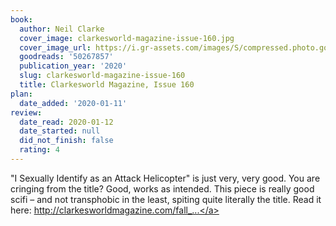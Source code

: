 ```yaml
---
book:
  author: Neil Clarke
  cover_image: clarkesworld-magazine-issue-160.jpg
  cover_image_url: https://i.gr-assets.com/images/S/compressed.photo.goodreads.com/books/1578111751l/50267857._SX98_.jpg
  goodreads: '50267857'
  publication_year: '2020'
  slug: clarkesworld-magazine-issue-160
  title: Clarkesworld Magazine, Issue 160
plan:
  date_added: '2020-01-11'
review:
  date_read: 2020-01-12
  date_started: null
  did_not_finish: false
  rating: 4
---
```


"I Sexually Identify as an Attack Helicopter" is just very, very good. You are cringing from the title? Good, works as intended. This piece is really good scifi – and not transphobic in the least, spiting quite literally the title. Read it here: <a target="_blank" href="http://clarkesworldmagazine.com/fall_01_20/" rel="nofollow">http://clarkesworldmagazine.com/fall_...</a>
